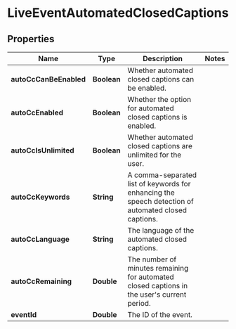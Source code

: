 

# LiveEventAutomatedClosedCaptions


## Properties

| Name | Type | Description | Notes |
|------------ | ------------- | ------------- | -------------|
|**autoCcCanBeEnabled** | **Boolean** | Whether automated closed captions can be enabled. |  |
|**autoCcEnabled** | **Boolean** | Whether the option for automated closed captions is enabled. |  |
|**autoCcIsUnlimited** | **Boolean** | Whether automated closed captions are unlimited for the user. |  |
|**autoCcKeywords** | **String** | A comma-separated list of keywords for enhancing the speech detection of automated closed captions. |  |
|**autoCcLanguage** | **String** | The language of the automated closed captions. |  |
|**autoCcRemaining** | **Double** | The number of minutes remaining for automated closed captions in the user&#39;s current period. |  |
|**eventId** | **Double** | The ID of the event. |  |



